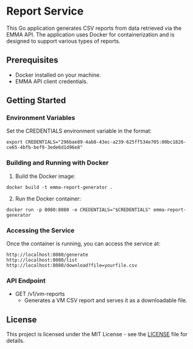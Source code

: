 # Report Service

This Go application generates CSV reports from data retrieved via the EMMA API. The application uses Docker for containerization and is designed to support various types of reports.

## Prerequisites

- Docker installed on your machine.
- EMMA API client credentials.

## Getting Started

### Environment Variables
Set the CREDENTIALS environment variable in the format:
```shell
export CREDENTIALS="296bae89-4ab8-43ec-a239-625ff534e705:00bc1826-ce65-4bfb-bef9-3ede6d1d96e8"
```
### Building and Running with Docker
1. Build the Docker image:
```shell
docker build -t emma-report-generator .
```
2. Run the Docker container:
```shell
docker run -p 8080:8080 -e CREDENTIALS="$CREDENTIALS" emma-report-generator
```
### Accessing the Service
Once the container is running, you can access the service at:
```shell
http://localhost:8080/generate
http://localhost:8080/list
http://localhost:8080/download?file=yourfile.csv
```
### API Endpoint
- GET /v1/vm-reports
  - Generates a VM CSV report and serves it as a downloadable file.

## License

This project is licensed under the MIT License - see the [LICENSE](https://github.com/emma-community/emma-report-generator/blob/main/LICENSE) file for details.